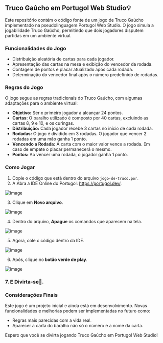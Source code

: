 ## Truco Gaúcho em Portugol Web Studio💡

Este repositório contém o código fonte de um jogo de Truco Gaúcho implementado na pseudolinguagem Portugol Web Studio. O jogo simula a jogabilidade Truco Gaúcho, permitindo que dois jogadores disputem partidas em um ambiente virtual.

### Funcionalidades do Jogo

* Distribuição aleatória de cartas para cada jogador.
* Apresentação das cartas na mesa e exibição do vencedor da rodada.
* Contagem de pontos e placar atualizado após cada rodada.
* Determinação do vencedor final após o número predefinido de rodadas.

### Regras do Jogo

O jogo segue as regras tradicionais do Truco Gaúcho, com algumas adaptações para o ambiente virtual:

* **Objetivo:** Ser o primeiro jogador a alcançar 24 pontos.
* **Cartas:** O baralho utilizado é composto por 40 cartas, excluindo as cartas 8, 9 e 10, e os curingas.
* **Distribuição:** Cada jogador recebe 3 cartas no início de cada rodada.
* **Rodadas:** O jogo é dividido em 3 rodadas. O jogador que vencer 2 rodadas em uma mão ganha 1 ponto.
* **Vencendo a Rodada:** A carta com o maior valor vence a rodada. Em caso de empate o placar permanecerá o mesmo.
* **Pontos:** Ao vencer uma rodada, o jogador ganha 1 ponto.

### Como Jogar

1. Copie o código que está dentro do arquivo `jogo-de-truco.por`.
2. A Abra a IDE Online do Portugol: https://portugol.dev/.

![image](https://github.com/danielmoares/Jogo-de-truco/assets/158230439/1c0bb9a0-0f39-4abb-8aee-65d424757372)

3. Clique em **Novo arquivo**.
   
![image](https://github.com/danielmoares/Jogo-de-truco/assets/158230439/278732ad-a16f-4076-924c-08c8b01752b3)

4. Dentro do arquivo, **Apague** os comandos que aparecem na tela.
   
![image](https://github.com/danielmoares/Jogo-de-truco/assets/158230439/16d4ad4c-9f22-446e-bcc9-7b39c668c66b)

5. Agora, cole o código dentro da IDE.
   
![image](https://github.com/danielmoares/Jogo-de-truco/assets/158230439/0fcdd711-5fdb-4aab-8fde-2b55acc6c579)

6. Após, clique no **botão verde de play**.
    
![image](https://github.com/danielmoares/Jogo-de-truco/assets/158230439/f7b8e623-bf4a-4d60-b0ac-d7420493b87b)

### 7. E Divirta-se🎉.

### Considerações Finais

Este jogo é um projeto inicial e ainda está em desenvolvimento. Novas funcionalidades e melhorias podem ser implementadas no futuro como:
* Regras mais parecidas com a vida real.
* Aparecer a carta do baralho não só o número e a nome da carta.

Espero que você se divirta jogando Truco Gaúcho em Portugol Web Studio!
